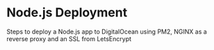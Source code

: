# Node.js Deployment
Steps to deploy a Node.js app to DigitalOcean using PM2, NGINX as a reverse proxy and an SSL from LetsEncrypt
